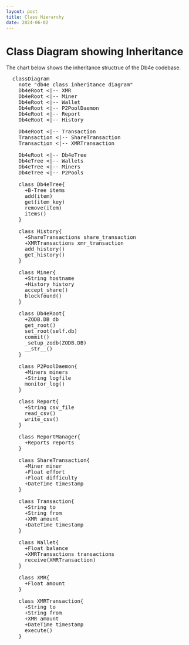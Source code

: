 ```yaml
---
layout: post
title: Class Hierarchy
date: 2024-06-02
---
```


# Class Diagram showing Inheritance

The chart below shows the inheritance structrue of the Db4e codebase.

<pre class="mermaid">
  classDiagram
    note "db4e class inheritance diagram"
    Db4eRoot <|-- XMR
    Db4eRoot <|-- Miner
    Db4eRoot <|-- Wallet
    Db4eRoot <|-- P2PoolDaemon
    Db4eRoot <|-- Report
    Db4eRoot <|-- History
    
    Db4eRoot <|-- Transaction
    Transaction <|-- ShareTransaction
    Transaction <|-- XMRTransaction
    
    Db4eRoot <|-- Db4eTree
    Db4eTree <|-- Wallets
    Db4eTree <|-- Miners
    Db4eTree <|-- P2Pools
    
    class Db4eTree{
      +B-Tree items
      add(item)
      get(item_key)
      remove(item)
      items()
    }

    class History{
      +ShareTransactions share_transaction
      +XMRTransactions xmr_transaction
      add_history()
      get_history()
    }

    class Miner{
      +String hostname
      +History history
      accept_share()
      blockfound()
    }

    class Db4eRoot{
      +ZODB.DB db
      get_root()
      set_root(self.db)
      commit()
      _setup_zodb(ZODB.DB)
      __str__()
    }

    class P2PoolDaemon{
      +Miners miners
      +String logfile
      monitor_log()
    }
    
    class Report{
      +String csv_file
      read_csv()
      write_csv()
    }

    class ReportManager{
      +Reports reports
    }

    class ShareTransaction{
      +Miner miner
      +Float effort
      +Float difficulty
      +DateTime timestamp
    }
    
    class Transaction{
      +String to
      +String from
      +XMR amount
      +DateTime timestamp
    }
    
    class Wallet{
      +Float balance
      +XMRTransactions transactions
      receive(XMRTransaction)
    }
    
    class XMR{
      +Float amount
    }
    
    class XMRTransaction{
      +String to
      +String from
      +XMR amount
      +DateTime timestamp
      execute()
    }
</pre>
  
<script type="module">
  import mermaid from 'https://cdn.jsdelivr.net/npm/mermaid@10/dist/mermaid.esm.min.mjs';
  mermaid.initialize({ startOnLoad: true, theme: 'dark'});
</script> 

